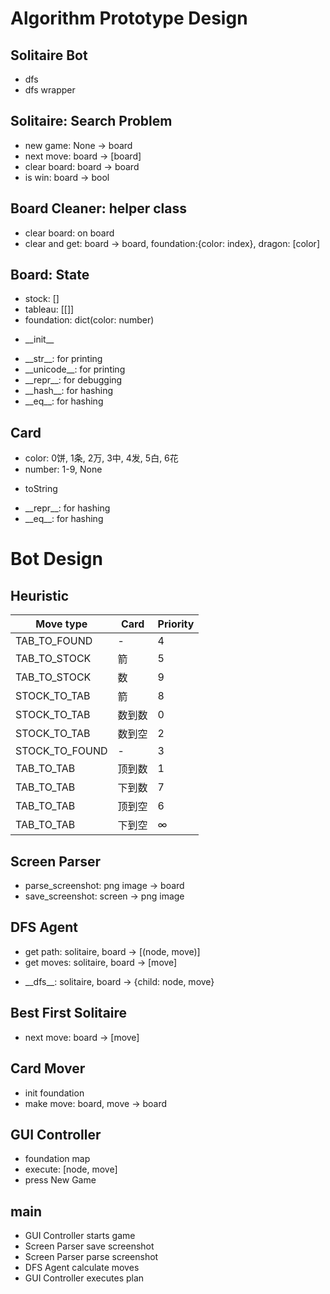 # Algorithm Prototype Design
## Solitaire Bot
+ dfs
+ dfs wrapper

## Solitaire: Search Problem
+ new game: None -> board
+ next move: board -> [board]
+ clear board: board -> board
+ is win: board -> bool

## Board Cleaner: helper class
+ clear board: on board
+ clear and get: board -> board, foundation:{color: index}, dragon: [color]

## Board: State
* stock: []
* tableau: [[]]
* foundation: dict(color: number)
+ \_\_init\_\_
- \_\_str\_\_: for printing
- \_\_unicode\_\_: for printing
- \_\_repr\_\_: for debugging
- \_\_hash\_\_: for hashing
- \_\_eq\_\_: for hashing

## Card
* color: 0饼, 1条, 2万, 3中, 4发, 5白, 6花
* number: 1-9, None
+ toString
- \_\_repr\_\_: for hashing
- \_\_eq\_\_: for hashing

<!-- red:"饼", green:"条", white:"万", red:"中", green:"发", white:"白", magenta:"花" -->

# Bot Design
## Heuristic
| Move type | Card | Priority |
|-----------|------|----------|
TAB_TO_FOUND| -    | 4
TAB_TO_STOCK| 箭   | 5
TAB_TO_STOCK| 数   | 9
STOCK_TO_TAB| 箭   | 8
STOCK_TO_TAB|数到数| 0
STOCK_TO_TAB|数到空| 2
STOCK_TO_FOUND| -  | 3
TAB_TO_TAB  |顶到数| 1
TAB_TO_TAB  |下到数| 7
TAB_TO_TAB  |顶到空| 6
TAB_TO_TAB  |下到空| ∞

## Screen Parser
+ parse_screenshot: png image -> board
+ save_screenshot: screen -> png image

## DFS Agent
+ get path: solitaire, board -> [(node, move)]
+ get moves: solitaire, board -> [move]
- \_\_dfs\_\_: solitaire, board -> {child: node, move}

## Best First Solitaire
+ next move: board -> [move]

## Card Mover
+ init foundation
+ make move: board, move -> board

## GUI Controller
+ foundation map
+ execute: [node, move]
+ press New Game

## main
* GUI Controller starts game
* Screen Parser save screenshot
* Screen Parser parse screenshot
* DFS Agent calculate moves
* GUI Controller executes plan
